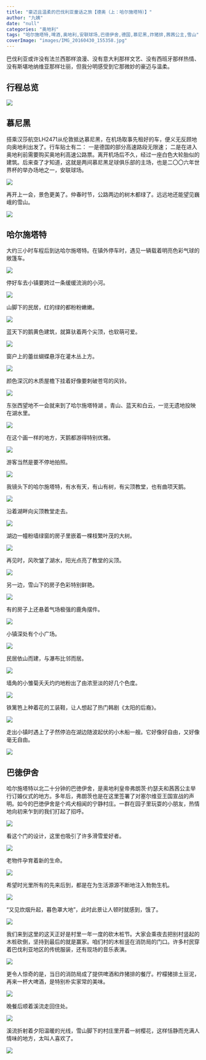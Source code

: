 ```yaml
---
title: "豪迈且温柔的巴伐利亚童话之旅【德奥（上：哈尔施塔特）】"
author: "九姨"
date: "null"
categories: "奥地利"
tags: "哈尔施塔特,啤酒,奥地利,安联球场,巴徳伊舍,德国,慕尼黑,炸猪排,茜茜公主,雪山"
coverImage: "images/IMG_20160430_155358.jpg"
---
```


巴伐利亚或许没有法兰西那样浪漫、没有意大利那样文艺、没有西班牙那样热情、没有斯堪地纳维亚那样壮丽，但我分明感受到它那微妙的豪迈与温柔。

## 行程总览

![](images/Screen-Shot-2019-03-02-at-17.33.55.png)

## 慕尼黑

搭乘汉莎航空LH2471从伦敦抵达慕尼黑，在机场取事先租好的车，便义无反顾地向奥地利出发了。行车贴士有二： 一是德国的部分高速路段无限速； 二是在进入奥地利前需要购买奥地利高速公路票。离开机场后不久，经过一座白色大轮胎似的建筑。后来查了才知道，这就是两间慕尼黑足球俱乐部的主场，也是二〇〇六年世界杯的举办场地之一，安联球场。

![](images/IMG_20160430_134006.jpg)

再开上一会，景色更美了。仲春时节，公路两边的树木都绿了。远远地还能望见巍峨的雪山。

![](images/IMG_20160430_145908.jpg)

## 哈尔施塔特

大约三小时车程后到达哈尔施塔特。在镇外停车时，遇见一辆载着明亮色彩气球的敞篷车。

![](images/IMG_20160430_161353-e1550771932929.jpg)

停好车去小镇要跨过一条缓缓流淌的小河。

![](images/IMG_20160430_151958.jpg)

山脚下的民居，红的绿的都粉粉嫩嫩。

![](images/IMG_20160430_161518.jpg)

蓝天下的鹅黄色建筑，就算驮着两个尖顶，也软萌可爱。

![](images/IMG_20160430_161727.jpg)

窗户上的蕾丝蝴蝶悬浮在灌木丛上方。

![](images/IMG_20160430_162356.jpg)

颜色深沉的木质屋檐下挂着好像要刺破苍穹的风铃。

![](images/IMG_20160430_162425-e1550772000295.jpg)

东张西望地不一会就来到了哈尔施塔特湖 。青山、蓝天和白云，一览无遗地投映在湖水里。

![](images/IMG_20160430_163200.jpg)

在这个画一样的地方，天鹅都游得特别优雅。

![](images/IMG_20160430_162632.jpg)

游客当然是要不停地拍照。

![](images/IMG_20160430_154059.jpg)

我镜头下的哈尔施塔特，有水有天，有山有树，有尖顶教堂，也有曲项天鹅。

![](images/IMG_20160430_155624.jpg)

沿着湖畔向尖顶教堂走去。

![](images/IMG_20160430_161013.jpg)

湖边一幢粉墙绿窗的房子里嵌着一棵枝繁叶茂的大树。

![](images/IMG_20160430_161319-e1550771889436.jpg)

再见时，风吹皱了湖水，阳光点亮了教堂的尖顶。

![](images/1.png)

另一边，雪山下的房子色彩特别鲜艳。

![](images/IMG_20160430_174352-e1550772186912.jpg)

有的房子上还悬着气场极强的鹿角摆件。

![](images/IMG_20160430_174911-e1550772208481.jpg)

小镇深处有个小广场。

![](images/IMG_20160430_174718.jpg)

民居依山而建，与瀑布比邻而居。

![](images/IMG_20160430_163636-e1550772069520.jpg)

墙角的小雏菊夭夭灼灼地粉出了由浓至淡的好几个色度。

![](images/IMG_20160430_172815-e1550772148294.jpg)

铁篱笆上种着花的工装鞋，让人想起了热门韩剧《太阳的后裔》。

![](images/IMG_20160430_174926.jpg)

走出小镇时遇上了孑然停泊在湖边随波起伏的小木船一艘。它好像好自由，又好像毫无自由。

![](images/IMG_20160430_173851-e1550772168572.jpg)

## 巴徳伊舍

哈尔施塔特以北二十分钟的巴徳伊舍，是奥地利皇帝弗朗茨·约瑟夫和茜茜公主举行订婚仪式的地方。多年后，弗朗茨也是在这里签署了对塞尔维亚王国宣战的声明。如今的巴徳伊舍是个鸡犬相闻的宁静村庄。一群在园子里玩耍的小朋友，热情地向初来乍到的我们打起了招呼。

![](images/IMG_20160430_195352.jpg)

看这个门的设计，这里也吸引了许多滑雪爱好者。

![](images/IMG_20160430_185539.jpg)

老物件孕育着新的生命。

![](images/IMG_20160430_185627-e1550772271483.jpg)

希望时光里所有的先来后到，都是在为生活源源不断地注入勃勃生机。

![](images/IMG_20160430_200600-e1550772444642.jpg)

“又见炊烟升起，暮色罩大地”，此时此景让人顿时就感到，饿了。

![](images/IMG_20160430_200055.jpg)

我们来到这里的这天正好是村里一年一度的砍木桩节。大家会乘夜去把别村竖起的木桩砍倒，坚持到最后的就是赢家。咱们村的木桩竖在消防局的门口。许多村民穿着巴伐利亚地区的传统服装，还有现场的音乐表演。

![](images/IMG_20160430_195310-e1550772297704.jpg)

更令人惊奇的是，当日的消防局成了提供啤酒和炸猪排的餐厅。柠檬猪排土豆泥，再来一杯大啤酒，是特别朴实家常的美味。

![](images/IMG_20160430_191223.jpg)

晚餐后顺着溪流走回住处。

![](images/IMG_20160430_200113-e1550772361813.jpg)

溪流折射着夕阳温暖的光线，雪山脚下的村庄里开着一树樱花，这样恬静而充满人情味的地方，太叫人喜欢了。

![](images/IMG_20160430_200144.jpg)
